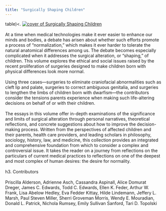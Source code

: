 ```yaml
---
title: "Surgically Shaping Children"
---
```


table)<. [![cover of Surgically Shaping Children][1]][2] <br><br>At a time when medical technologies make it ever easier to enhance our minds and bodies, a debate has arisen about whether such efforts promote a process of &#8220;normalization,&#8221; which makes it ever harder to tolerate the natural anatomical differences among us. The debate becomes especially complicated when it addresses the surgical alteration, or &#8220;shaping,&#8221; of children. This volume explores the ethical and social issues raised by the recent proliferation of surgeries designed to make children born with physical differences look more normal.<br><br>Using three cases&#8212;surgeries to eliminate craniofacial abnormalities such as cleft lip and palate, surgeries to correct ambiguous genitalia, and surgeries to lengthen the limbs of children born with dwarfism&#8212;the contributors consider the tensions parents experience when making such life-altering decisions on behalf of or with their children.<br><br>The essays in this volume offer in-depth examinations of the significance and limits of surgical alteration through personal narratives, theoretical reflections, and concrete suggestions about how to improve the decision-making process. Written from the perspectives of affected children and their parents, health care providers, and leading scholars in philosophy, sociology, history, law, and medicine, this collection provides an integrated and comprehensive foundation from which to consider a complex and controversial issue. It takes the reader on a journey from reflections on the particulars of current medical practices to reflections on one of the deepest and most complex of human desires: the desire for normality.<br><br>h3. Contributors<br><br>Priscilla Alderson, Adrienne Asch, Cassandra Aspinall, Alice Domurat Dreger, James C. Edwards, Todd C. Edwards, Ellen K. Feder, Arthur W. Frank, Lisa Abelow Hedley, Eva Fedder Kittay, Hilde Lindemann, Jeffery L. Marsh, Paul Steven Miller, Sherri Groveman Morris, Wendy E. Mouradian, Donald L. Patrick, Nichola Rumsey, Emily Sullivan Sanford, Tari D. Topolski<br><br><!--break-->

 [1]: http://ec1.images-amazon.com/images/P/0801883059.01._BO2,204,203,200_PIsitb-dp-500-arrow,TopRight,45,-64_AA240_SH20_SCLZZZZZZZ_V62138239_.jpg "cover of Surgically Shaping Children"
 [2]: http://www.amazon.com/exec/obidos/ASIN/0801883059/intersexsocietyo